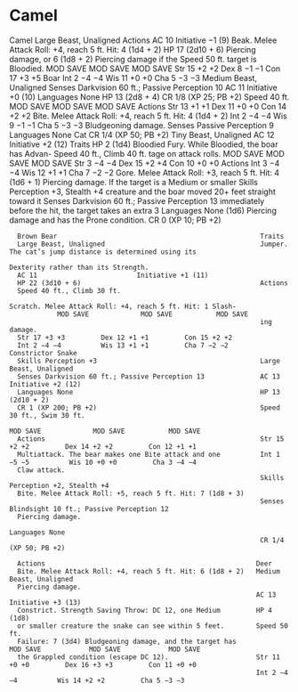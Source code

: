 # Camel

Camel
                                                                   Large Beast, Unaligned
      Actions                                                      AC 10 		                    Initiative −1 (9)
      Beak. Melee Attack Roll: +4, reach 5 ft. Hit: 4 (1d4 + 2)    HP 17 (2d10 + 6)
      Piercing damage, or 6 (1d8 + 2) Piercing damage if the       Speed 50 ft.
      target is Bloodied.                                                    MOD SAVE             MOD SAVE           MOD SAVE
                                                                   Str 15 +2 +2         Dex 8 −1 −1          Con 17 +3 +5
      Boar                                                         Int 2 −4 −4          Wis 11 +0 +0         Cha 5 −3 −3
      Medium Beast, Unaligned
                                                                   Senses Darkvision 60 ft.; Passive Perception 10
      AC 11 		                   Initiative +0 (10)
                                                                   Languages None
      HP 13 (2d8 + 4)
                                                                   CR 1/8 (XP 25; PB +2)
      Speed 40 ft.
                MOD SAVE             MOD SAVE           MOD SAVE   Actions
      Str 13 +1 +1         Dex 11 +0 +0         Con 14 +2 +2
                                                                   Bite. Melee Attack Roll: +4, reach 5 ft. Hit: 4 (1d4 + 2)
      Int 2 −4 −4          Wis 9 −1 −1          Cha 5 −3 −3        Bludgeoning damage.
      Senses Passive Perception 9
      Languages None
                                                                   Cat
      CR 1/4 (XP 50; PB +2)                                        Tiny Beast, Unaligned
                                                                   AC 12 		                   Initiative +2 (12)
      Traits                                                       HP 2 (1d4)
      Bloodied Fury. While Bloodied, the boar has Advan-           Speed 40 ft., Climb 40 ft.
      tage on attack rolls.                                                  MOD SAVE             MOD SAVE           MOD SAVE
                                                                   Str 3 −4 −4          Dex 15 +2 +4         Con 10 +0 +0
      Actions
                                                                   Int 3 −4 −4          Wis 12 +1 +1         Cha 7 −2 −2
      Gore. Melee Attack Roll: +3, reach 5 ft. Hit: 4 (1d6 + 1)
      Piercing damage. If the target is a Medium or smaller        Skills Perception +3, Stealth +4
      creature and the boar moved 20+ feet straight toward it      Senses Darkvision 60 ft.; Passive Perception 13
      immediately before the hit, the target takes an extra 3      Languages None
      (1d6) Piercing damage and has the Prone condition.           CR 0 (XP 10; PB +2)

      Brown Bear                                                   Traits
      Large Beast, Unaligned                                       Jumper. The cat’s jump distance is determined using its
                                                                   Dexterity rather than its Strength.
      AC 11		                    Initiative +1 (11)
      HP 22 (3d10 + 6)                                             Actions
      Speed 40 ft., Climb 30 ft.
                                                                   Scratch. Melee Attack Roll: +4, reach 5 ft. Hit: 1 Slash-
                MOD SAVE             MOD SAVE           MOD SAVE
                                                                   ing damage.
      Str 17 +3 +3         Dex 12 +1 +1         Con 15 +2 +2
      Int 2 −4 −4          Wis 13 +1 +1         Cha 7 −2 −2        Constrictor Snake
      Skills Perception +3                                         Large Beast, Unaligned
      Senses Darkvision 60 ft.; Passive Perception 13              AC 13 		                  Initiative +2 (12)
      Languages None                                               HP 13 (2d10 + 2)
      CR 1 (XP 200; PB +2)                                         Speed 30 ft., Swim 30 ft.
                                                                             MOD SAVE             MOD SAVE           MOD SAVE
      Actions                                                      Str 15 +2 +2         Dex 14 +2 +2         Con 12 +1 +1
      Multiattack. The bear makes one Bite attack and one          Int 1 −5 −5          Wis 10 +0 +0         Cha 3 −4 −4
      Claw attack.
                                                                   Skills Perception +2, Stealth +4
      Bite. Melee Attack Roll: +5, reach 5 ft. Hit: 7 (1d8 + 3)
                                                                   Senses Blindsight 10 ft.; Passive Perception 12
      Piercing damage.
                                                                   Languages None
                                                                   CR 1/4 (XP 50; PB +2)

      Actions                                                     Deer
      Bite. Melee Attack Roll: +4, reach 5 ft. Hit: 6 (1d8 + 2)   Medium Beast, Unaligned
      Piercing damage.
                                                                  AC 13 		                   Initiative +3 (13)
      Constrict. Strength Saving Throw: DC 12, one Medium         HP 4 (1d8)
      or smaller creature the snake can see within 5 feet.        Speed 50 ft.
      Failure: 7 (3d4) Bludgeoning damage, and the target has               MOD SAVE            MOD SAVE            MOD SAVE
      the Grappled condition (escape DC 12).                      Str 11 +0 +0         Dex 16 +3 +3         Con 11 +0 +0
                                                                  Int 2 −4 −4          Wis 14 +2 +2         Cha 5 −3 −3
